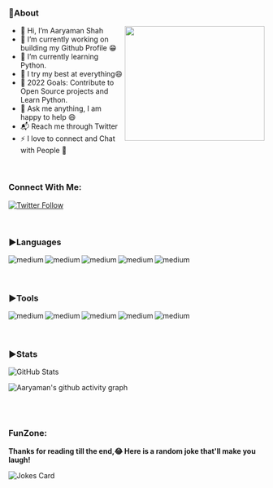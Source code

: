 <h3>🎊About</h3>

- 👋 Hi, I’m Aaryaman Shah <img align="right" src="https://c.tenor.com/2uyENRmiUt0AAAAC/coding.gif" width="275" height="225">                                                                     
- 🔭 I’m currently working on building my Github Profile 😁
- 🌱 I’m currently learning Python.
- 🧗 I try my best at everything😄                                                 
- 🥅 2022 Goals: Contribute to Open Source projects and Learn Python.
- 💬 Ask me anything, I am happy to help 😄
- 📬 Reach me through Twitter
- ⚡ I love to connect and Chat with People 🙌

<br>

<h3>Connect With Me:</h3>

[![Twitter Follow](https://img.shields.io/twitter/follow/AaryamanShah_1?color=1DA1F2&logo=twitter&style=for-the-badge)](https://twitter.com/AaryamanShah_1)

<br>
<h3>▶Languages</h3>
<img align="left" alt="medium" src="https://img.shields.io/badge/HTML5-E34F26?style=for-the-badge&logo=html5&logoColor=white" />
<img align="left" alt="medium" src="https://img.shields.io/badge/CSS3-1572B6?style=for-the-badge&logo=css3&logoColor=white" />
<img align="left" alt="medium" src="https://img.shields.io/badge/JavaScript-323330?style=for-the-badge&logo=javascript&logoColor=F7DF1E" />
<img align="left" alt="medium" src="https://img.shields.io/badge/PHP-777BB4?style=for-the-badge&logo=php&logoColor=white" />
<img align="left" alt="medium" src="https://img.shields.io/badge/Lua-2C2D72?style=for-the-badge&logo=lua&logoColor=white" />

<br>
<br>
<br>

<h3>▶Tools</h3>
<img align="left" alt="medium" src="https://img.shields.io/badge/Visual_Studio_Code-0078D4?style=for-the-badge&logo=visual%20studio%20code&logoColor=white" />
<img align="left" alt="medium" src="https://img.shields.io/badge/Visual_Studio-5C2D91?style=for-the-badge&logo=visual%20studio&logoColor=white" />
<img align="left" alt="medium" src="https://img.shields.io/badge/Figma-F24E1E?style=for-the-badge&logo=figma&logoColor=white" />
<img align="left" alt="medium" src="https://img.shields.io/badge/Canva-%2300C4CC.svg?&style=for-the-badge&logo=Canva&logoColor=white" />
<img align="left" alt="medium" src="https://img.shields.io/badge/Adobe%20XD-470137?style=for-the-badge&logo=Adobe%20XD&logoColor=#FF61F6" />

<br>
<br>
<br>

<h3>▶Stats</h3>

![GitHub Stats](https://github-readme-stats.vercel.app/api?username=AaryamanShah1&theme=apprentice)

![Aaryaman's github activity graph](https://activity-graph.herokuapp.com/graph?username=AaryamanShah1&theme=github)

<br>
<br>

<h3>FunZone:</h3>

**Thanks for reading till the end,😂 Here is a random joke that'll make you laugh!**

![Jokes Card](https://readme-jokes.vercel.app/api)


<!---
AaryamanShah1/AaryamanShah1 is a ✨ special ✨ repository because its `README.md` (this file) appears on your GitHub profile.
You can click the Preview link to take a look at your changes.
--->
